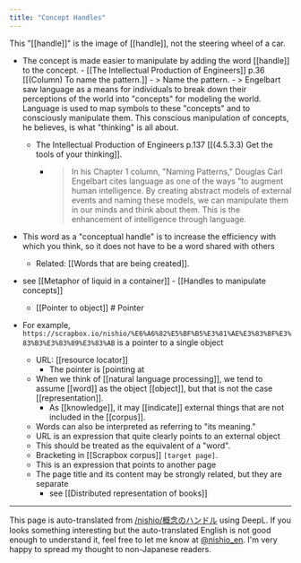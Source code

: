 ```yaml
---
title: "Concept Handles"
---
```


This "[[handle]]" is the image of [[handle]], not the steering wheel of a car.

- The concept is made easier to manipulate by adding the word [[handle]] to the concept.
        - [[The Intellectual Production of Engineers]]  p.36  [[(Column) To name the pattern.]]
        - > Name the pattern.
            - > Engelbart saw language as a means for individuals to break down their perceptions of the world into "concepts" for modeling the world. Language is used to map symbols to these "concepts" and to consciously manipulate them. This conscious manipulation of concepts, he believes, is what "thinking" is all about.
    - The Intellectual Production of Engineers p.137 [[(4.5.3.3) Get the tools of your thinking]].
        - > In his Chapter 1 column, "Naming Patterns," Douglas Carl Engelbart cites language as one of the ways "to augment human intelligence. By creating abstract models of external events and naming these models, we can manipulate them in our minds and think about them. This is the enhancement of intelligence through language.

- This word as a "conceptual handle" is to increase the efficiency with which you think, so it does not have to be a word shared with others
    - Related: [[Words that are being created]].

- see  [[Metaphor of liquid in a container]]
        - [[Handles to manipulate concepts]]


    - [[Pointer to object]] # Pointer
- For example, `https://scrapbox.io/nishio/%E6%A6%82%E5%BF%B5%E3%81%AE%E3%83%8F%E3%83%B3%E3%83%89%E3%83%AB` is a pointer to a single object
    - URL:  [[resource locator]]
        - The pointer is [pointing at
    - When we think of [[natural language processing]], we tend to assume [[word]] as the object [[object]], but that is not the case [[representation]].
        - As [[knowledge]], it may [[indicate]] external things that are not included in the [[corpus]].
    - Words can also be interpreted as referring to "its meaning."
    - URL is an expression that quite clearly points to an external object
    - This should be treated as the equivalent of a "word".
    - Bracketing in [[Scrapbox corpus]] `[target page]`.
    - This is an expression that points to another page
    - The page title and its content may be strongly related, but they are separate
        - see  [[Distributed representation of books]]

---
This page is auto-translated from [/nishio/概念のハンドル](https://scrapbox.io/nishio/概念のハンドル) using DeepL. If you looks something interesting but the auto-translated English is not good enough to understand it, feel free to let me know at [@nishio_en](https://twitter.com/nishio_en). I'm very happy to spread my thought to non-Japanese readers.